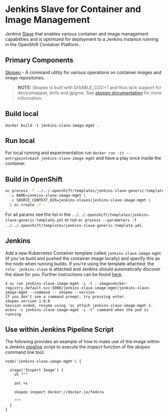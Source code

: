Jenkins Slave for Container and Image Management
=============================

Jenkins [Slave](https://wiki.jenkins-ci.org/display/JENKINS/Distributed+builds) that enables various container and image management capabilities and is optimized for deployment to a Jenkins instance running in the OpenShift Container Platform.

## Primary Components

[Skopeo](https://github.com/containers/skopeo/) - A command utility for various operations on container images and image repositories.

>**NOTE:** Skopeo is built with DISABLE_CGO=1 and thus lack support for devicemapper, btrfs and gpgme. See [skopeo documentation](https://github.com/containers/skopeo/blob/master/install.md#building-in-a-container) for more information.

## Build local
`docker build -t jenkins-slave-image-mgmt .`

## Run local
For local running and experimentation run `docker run -it --entrypoint=bash jenkins-slave-image-mgmt` and have a play once inside the container.

## Build in OpenShift
```bash
oc process -f ../../.openshift/templates/jenkins-slave-generic-template.yml \
  -p NAME=jenkins-slave-image-mgmt \
  -p SOURCE_CONTEXT_DIR=jenkins-slaves/jenkins-slave-image-mgmt \
  | oc create -f -
```
For all params see the list in the `../../.openshift/templates/jenkins-slave-generic-template.yml` or run `oc process --parameters -f ../../.openshift/templates/jenkins-slave-generic-template.yml`.

## Jenkins
Add a new Kubernetes Container template called `jenkins-slave-image-mgmt` (if you've build and pushed the container image locally) and specify this as the node when running builds. If you're using the template attached; the `role: jenkins-slave` is attached and Jenkins should automatically discover the slave for you. Further instructions can be found [here](https://docs.openshift.com/container-platform/4.4/openshift_images/using_images/images-other-jenkins.html#images-other-jenkins-kubernetes-plugin_images-other-jenkins). 

```
$ oc run jenkins-slave-image-mgmt -i -t --image=docker-registry.default.svc:5000/jenkins-slave-image-mgmt/jenkins-slave-image-mgmt --command -- skopeo --version
If you don't see a command prompt, try pressing enter.
skopeo version 1.0.0
Session ended, resume using 'oc attach jenkins-slave-image-mgmt-1-wcbxv -c jenkins-slave-image-mgmt -i -t' command when the pod is running
```

## Use within Jenkins Pipeline Script

The following provides an example of how to make use of the image within a Jenkins [pipeline](https://jenkins.io/doc/book/pipeline/) script to execute the *inspect* function of the *skopeo* command line tool:

```
node('jenkins-slave-image-mgmt') { 

  stage('Inspect Image') {
    sh """

    set +x
        
    skopeo inspect docker://docker.io/fedora

    """
  }
}
```
